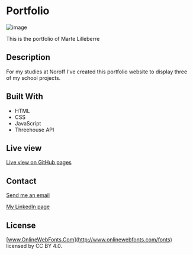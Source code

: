 # Portfolio

![image](https://onedrive.live.com/embed?resid=6948AB603E194695%2185522&authkey=%21ACpQPX2Tkr_WKic&width=660)

This is the portfolio of Marte Lilleberre

## Description

For my studies at Noroff I've created this portfolio website to display three of my school projects.

## Built With

- HTML
- CSS
- JavaScript
- Threehouse API

## Live view
[Live view on GitHub pages](https://berrinj.github.io/Portfolio/)
## Contact

[Send me an email](mailto:berremarte@gmail.com)

[My LinkedIn page](https://www.linkedin.com/in/marte-lilleberre-1013b326a/)

## License

[www.OnlineWebFonts.Com](http://www.onlinewebfonts.com/fonts) licensed by CC BY 4.0.
